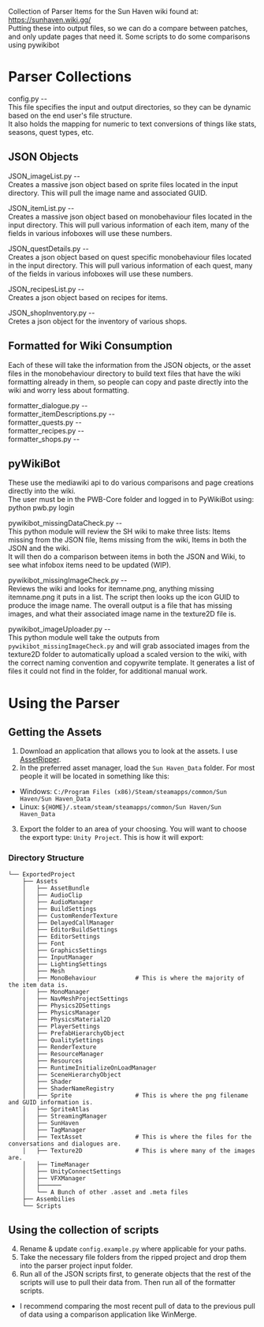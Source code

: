 Collection of Parser Items for the Sun Haven wiki found at: https://sunhaven.wiki.gg/ <br>
Putting these into output files, so we can do a compare between patches, and only update pages that need it.
Some scripts to do some comparisons using pywikibot

# Parser Collections
config.py --<br>
This file specifies the input and output directories, so they can be dynamic based on the end user's file structure. <br>
It also holds the mapping for numeric to text conversions of things like stats, seasons, quest types, etc.<br>


## JSON Objects
JSON_imageList.py --<br>
Creates a massive json object based on sprite files located in the input directory. This will pull the image name and associated GUID.<br>

JSON_itemList.py --<br>
Creates a massive json object based on monobehaviour files located in the input directory. This will pull various information of each item, many of the fields in various infoboxes will use these numbers.<br>

JSON_questDetails.py --<br>
Creates a json object based on quest specific monobehaviour files located in the input directory. This will pull various information of each quest, many of the fields in various infoboxes will use these numbers.<br>

JSON_recipesList.py --<br>
Creates a json object based on recipes for items.<br>

JSON_shopInventory.py --<br>
Cretes a json object for the inventory of various shops.<br>

## Formatted for Wiki Consumption
Each of these will take the information from the JSON objects, or the asset files in the monobehaviour directory to build text files that have the wiki formatting already in them, so people can copy and paste directly into the wiki and worry less about formatting.<br>

formatter_dialogue.py --<br>
formatter_itemDescriptions.py --<br>
formatter_quests.py --<br>
formatter_recipes.py --<br>
formatter_shops.py --<br>

## pyWikiBot
These use the mediawiki api to do various comparisons and page creations directly into the wiki.<br>
The user must be in the PWB-Core folder and logged in to PyWikiBot using: python pwb.py login<br>

pywikibot_missingDataCheck.py --<br>
This python module will review the SH wiki to make three lists: Items missing from the JSON file, Items missing from the wiki, Items in both the JSON and the wiki.<br>
It will then do a comparison between items in both the JSON and Wiki, to see what infobox items need to be updated (WIP).

pywikibot_missingImageCheck.py --<br>
Reviews the wiki and looks for itemname.png, anything missing itemname.png it puts in a list. The script then looks up the icon GUID to produce the image name. The overall output is a file that has missing images, and what their associated image name in the texture2D file is.

pywikibot_imageUploader.py --<br>
This python module well take the outputs from `pywikibot_missingImageCheck.py` and will grab associated images from the texture2D folder to automatically upload a scaled version to the wiki, with the correct naming convention and copywrite template. It generates a list of files it could not find in the folder, for additional manual work.


# Using the Parser
## Getting the Assets
1. Download an application that allows you to look at the assets. I use [AssetRipper](https://github.com/AssetRipper/AssetRipper).
2. In the preferred asset manager, load the `Sun Haven_Data` folder. For most people it will be located in something like this:
  * Windows: `C:/Program Files (x86)/Steam/steamapps/common/Sun Haven/Sun Haven_Data`
  * Linux: `${HOME}/.steam/steam/steamapps/common/Sun Haven/Sun Haven_Data`
3. Export the folder to an area of your choosing. You will want to choose the export type: `Unity Project`. This is how it will export:
### Directory Structure
```
└── ExportedProject
    ├── Assets
    │   ├── AssetBundle
    │   ├── AudioClip
    │   ├── AudioManager
    │   ├── BuildSettings
    │   ├── CustomRenderTexture
    │   ├── DelayedCallManager
    │   ├── EditorBuildSettings
    │   ├── EditorSettings
    │   ├── Font
    │   ├── GraphicsSettings
    │   ├── InputManager
    │   ├── LightingSettings
    │   ├── Mesh
    │   ├── MonoBehaviour           # This is where the majority of the item data is.
    │   ├── MonoManager
    │   ├── NavMeshProjectSettings
    │   ├── Physics2DSettings
    │   ├── PhysicsManager
    │   ├── PhysicsMaterial2D
    │   ├── PlayerSettings
    │   ├── PrefabHierarchyObject
    │   ├── QualitySettings
    │   ├── RenderTexture
    │   ├── ResourceManager
    │   ├── Resources
    │   ├── RuntimeInitializeOnLoadManager
    │   ├── SceneHierarchyObject
    │   ├── Shader
    │   ├── ShaderNameRegistry
    │   ├── Sprite                  # This is where the png filename and GUID information is.
    │   ├── SpriteAtlas
    │   ├── StreamingManager
    │   ├── SunHaven
    │   ├── TagManager
    │   ├── TextAsset               # This is where the files for the conversations and dialogues are.
    │   ├── Texture2D               # This is where many of the images are.
    │   ├── TimeManager
    │   ├── UnityConnectSettings    
    │   ├── VFXManager
    │   ├────── 
    │   └── A Bunch of other .asset and .meta files    
    ├── Assembilies
    └── Scripts
```
## Using the collection of scripts
4. Rename & update `config.example.py` where applicable for your paths.
5. Take the necessary file folders from the ripped project and drop them into the parser project input folder.
6. Run all of the JSON scripts first, to generate objects that the rest of the scripts will use to pull their data from. Then run all of the formatter scripts.
  * I recommend comparing the most recent pull of data to the previous pull of data using a comparison application like WinMerge.